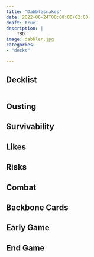 ```yaml
---
title: "Dabblesnakes"
date: 2022-06-24T00:00:00+02:00
draft: true
description: |
    TBD
image: dabbler.jpg
categories:
- "decks"

---
```


## Decklist

```markdown
```

## Ousting

## Survivability

## Likes

## Risks

## Combat

## Backbone Cards

## Early Game

## End Game
